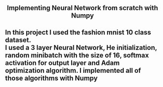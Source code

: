 <h2 align=center> Implementing Neural Network from scratch with Numpy </h2>
<h2> 
In this project I used the fashion mnist 10 class dataset. 
<br>
  I used a 3 layer Neural Network, He initialization, random minibatch with the size of 16, softmax activation for output layer and Adam optimization algorithm. I implemented all of those algorithms with Numpy
</h2>
